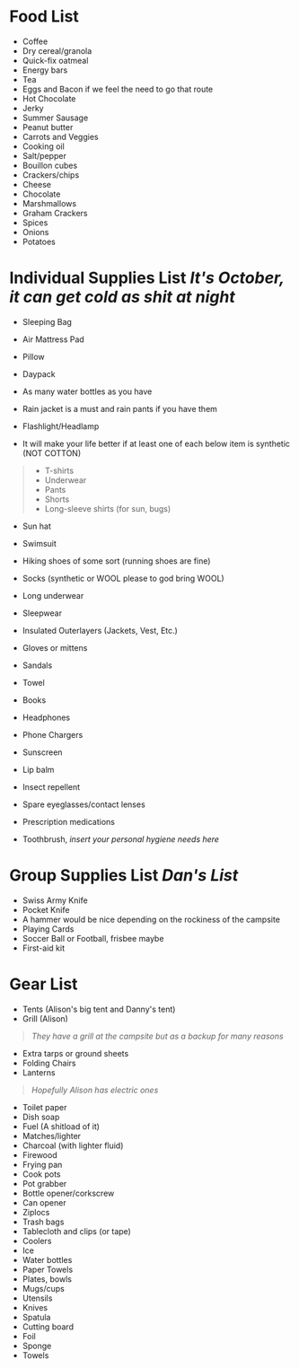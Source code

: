 # Food List

- Coffee
- Dry cereal/granola
- Quick-fix oatmeal
- Energy bars
- Tea
- Eggs and Bacon if we feel the need to go that route
- Hot Chocolate
- Jerky
- Summer Sausage
- Peanut butter
- Carrots and Veggies
- Cooking oil
- Salt/pepper
- Bouillon cubes
- Crackers/chips
- Cheese
- Chocolate
- Marshmallows
- Graham Crackers
- Spices
- Onions
- Potatoes

# Individual Supplies List *It's October, it can get cold as shit at night*

- Sleeping Bag
- Air Mattress Pad
- Pillow
- Daypack
- As many water bottles as you have
- Rain jacket is a must and rain pants if you have them
- Flashlight/Headlamp

- It will make your life better if at least one of each below item is synthetic (NOT COTTON)
> - T-shirts
> - Underwear
> - Pants
> - Shorts
> - Long-sleeve shirts (for sun, bugs)

- Sun hat
- Swimsuit
- Hiking shoes of some sort (running shoes are fine)
- Socks (synthetic or WOOL please to god bring WOOL)
- Long underwear
- Sleepwear
- Insulated Outerlayers (Jackets, Vest, Etc.)
- Gloves or mittens
- Sandals
- Towel

- Books
- Headphones
- Phone Chargers
- Sunscreen
- Lip balm
- Insect repellent
- Spare eyeglasses/contact lenses
- Prescription medications
- Toothbrush, *insert your personal hygiene needs here*

# Group Supplies List *Dan's List*

- Swiss Army Knife
- Pocket Knife
- A hammer would be nice depending on the rockiness of the campsite
- Playing Cards
- Soccer Ball or Football, frisbee maybe
- First-aid kit

# Gear List

- Tents (Alison's big tent and Danny's tent)
- Grill (Alison)
> *They have a grill at the campsite but as a backup for many reasons*

- Extra tarps or ground sheets
- Folding Chairs
- Lanterns
> *Hopefully Alison has electric ones*

- Toilet paper
- Dish soap
- Fuel (A shitload of it)
- Matches/lighter
- Charcoal (with lighter fluid)
- Firewood
- Frying pan
- Cook pots
- Pot grabber
- Bottle opener/corkscrew
- Can opener
- Ziplocs
- Trash bags
- Tablecloth and clips (or tape)
- Coolers
- Ice
- Water bottles
- Paper Towels
- Plates, bowls
- Mugs/cups
- Utensils
- Knives
- Spatula
- Cutting board
- Foil
- Sponge
- Towels
